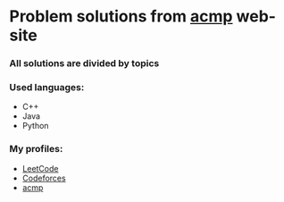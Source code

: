 # Problem solutions from [acmp](https://acmp.ru/) web-site

### All solutions are divided by topics ###
### Used languages: ###
* C++
* Java
* Python
### My profiles: ###
* [LeetCode](https://leetcode.com/swimfish7/)
* [Codeforces](https://codeforces.com/profile/swimfish7)
* [acmp](https://acmp.ru/index.asp?main=user&id=242796)
